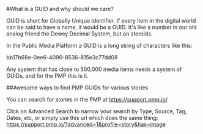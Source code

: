 #What is a GUID and why should we care?

GUID is short for Globally Unique Identifier. If every item in the digital world can be said to have a name, it would be a GUID. It's like a number in our old analog friend the Dewey Decimal System, but on steroids. 

In the Public Media Platform a GUID is a long string of characters like this: 

bb17b68e-0ee6-4090-8536-815e3c77dd08

Any system that has close to 500,000 media items needs a system of GUIDs, and for the PMP this is it.

##Awesome ways to find PMP GUIDs for various stories

You can search for stories in the PMP at https://support.pmp.io/

Click on Advanced Search to narrow your search by Type, Source, Tag, Dates, etc, or simply use this url which does the same thing: https://support.pmp.io/?advanced=1&profile=story&has=image
